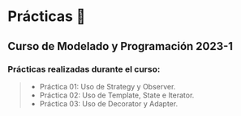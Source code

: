 # Prácticas 🧩

## Curso de Modelado y Programación 2023-1

### Prácticas realizadas durante el curso:

> - Práctica 01: Uso de Strategy y Observer.
> - Práctica 02: Uso de Template, State e Iterator.
> - Práctica 03: Uso de Decorator y Adapter.
